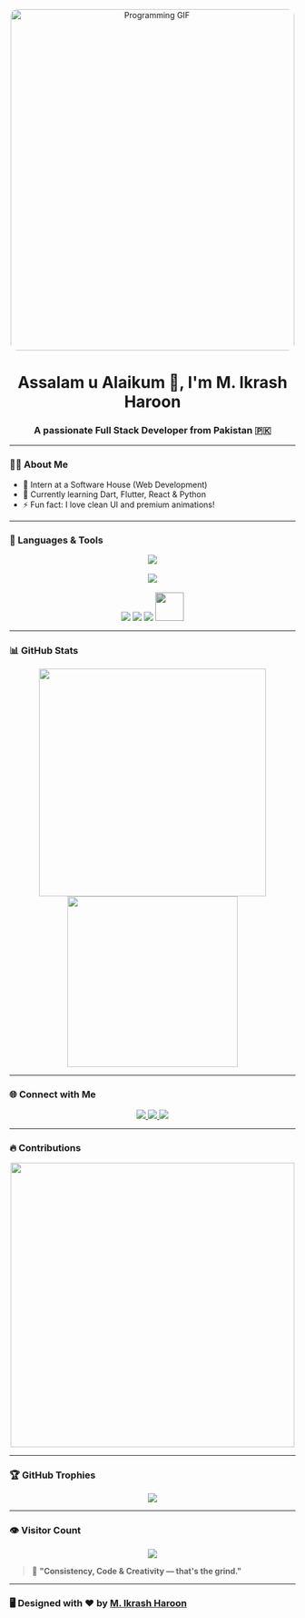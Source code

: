 <!-- Top GIF -->
<p align="center">
  <img src="https://i.pinimg.com/originals/75/87/df/7587df77ef521cf98057d0028ee983f1.gif" alt="Programming GIF" width="500" height="600" style="border-radius: 12px;" />
</p>

<h1 align="center">Assalam u Alaikum 👋, I'm M. Ikrash Haroon</h1>
<h3 align="center">A passionate Full Stack Developer from Pakistan 🇵🇰</h3>

---

### 👨‍💻 About Me
- 💼 Intern at a Software House (Web Development)
- 🧠 Currently learning  Dart, Flutter, React & Python
- ⚡ Fun fact: I love clean UI and premium animations!

---

### 🚀 Languages & Tools

<p align="center">
  <img src="https://skillicons.dev/icons?i=html,css,js,ts,php,laravel,mysql,python" /><br><br>
  <img src="https://skillicons.dev/icons?i=tailwind,bootstrap,angular,wordpress,git,github,figma,photoshop" />
  <br><br>
  <img src="https://skillicons.dev/icons?i=dart" />
  <img src="https://skillicons.dev/icons?i=flutter" />
  <img src="https://skillicons.dev/icons?i=react" />
 <img src="https://skillicons.dev/icons?i=gsap" style="filter: brightness(80%);" width="50" />
</p>

---

### 📊 GitHub Stats

<p align="center">
  <img src="https://github-readme-stats.vercel.app/api?username=ikrashharoon&show_icons=true&theme=radical" width="400"/>
  <img src="https://github-readme-stats.vercel.app/api/top-langs/?username=ikrashharoon&layout=compact&theme=radical" width="300"/>
</p>

---

### 🌐 Connect with Me

<p align="center">
  <a href="https://www.instagram.com/ikrashbinharoon/" target="_blank">
    <img src="https://img.shields.io/badge/Instagram-%23E4405F?style=for-the-badge&logo=instagram&logoColor=white" />
  </a>
  <a href="https://www.linkedin.com/in/ikrashharoon/" target="_blank">
    <img src="https://img.shields.io/badge/LinkedIn-%230077B5?style=for-the-badge&logo=linkedin&logoColor=white" />
  </a>
  <a href="https://www.facebook.com/profile.php?id=61552023565629" target="_blank">
    <img src="https://img.shields.io/badge/Facebook-%231877F2?style=for-the-badge&logo=facebook&logoColor=white" />
  </a>
</p>

---

### 🔥 Contributions

<p align="center">
  <img src="https://github-readme-streak-stats.herokuapp.com/?user=ikrashharoon&theme=radical&hide_border=false" width="500"/>
</p>

---
### 🏆 GitHub Trophies

<p align="center">
  <img src="https://github-profile-trophy.vercel.app/?username=ikrashharoon&theme=onedark&no-frame=true&column=7" />
</p>

---

### 👁️ Visitor Count

<p align="center">
  <img src="https://komarev.com/ghpvc/?username=ikrashharoon&label=Profile%20views&color=0e75b6&style=flat" />
</p>

> 🧠 **"Consistency, Code & Creativity — that's the grind."**

---

### 🖥️ Designed with ❤️ by [M. Ikrash Haroon](https://github.com/ikrashharoon)
